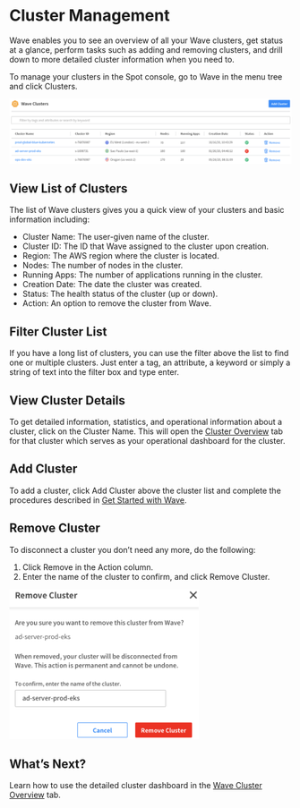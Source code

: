 # Cluster Management

Wave enables you to see an overview of all your Wave clusters, get status at a glance, perform tasks such as adding and removing clusters, and drill down to more detailed cluster information when you need to.

To manage your clusters in the Spot console, go to Wave in the menu tree and click Clusters.

<img src="/wave/_media/tutorials-wave-clusters-01.png" />

## View List of Clusters

The list of Wave clusters gives you a quick view of your clusters and basic information including:

- Cluster Name: The user-given name of the cluster.
- Cluster ID: The ID that Wave assigned to the cluster upon creation.
- Region: The AWS region where the cluster is located.
- Nodes: The number of nodes in the cluster.
- Running Apps: The number of applications running in the cluster.
- Creation Date: The date the cluster was created.
- Status: The health status of the cluster (up or down).
- Action: An option to remove the cluster from Wave.

## Filter Cluster List

If you have a long list of clusters, you can use the filter above the list to find one or multiple clusters. Just enter a tag, an attribute, a keyword or simply a string of text into the filter box and type enter.

## View Cluster Details

To get detailed information, statistics, and operational information about a cluster, click on the Cluster Name. This will open the [Cluster Overview](wave/features/wave-cluster-overview) tab for that cluster which serves as your operational dashboard for the cluster.

## Add Cluster

To add a cluster, click Add Cluster above the cluster list and complete the procedures described in [Get Started with Wave](wave/getting-started/).

## Remove Cluster

To disconnect a cluster you don’t need any more, do the following:

1. Click Remove in the Action column.
2. Enter the name of the cluster to confirm, and click Remove Cluster.

<img src="/wave/_media/tutorials-wave-clusters-02.png" width="338" height="268" />

## What’s Next?

Learn how to use the detailed cluster dashboard in the [Wave Cluster Overview](wave/features/wave-cluster-overview) tab.
